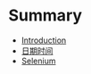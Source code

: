 # Summary

* [Introduction](README.md)
* [日期时间](doc/datetime/readme.md)
* [Selenium](doc/selenium/readme.md)

